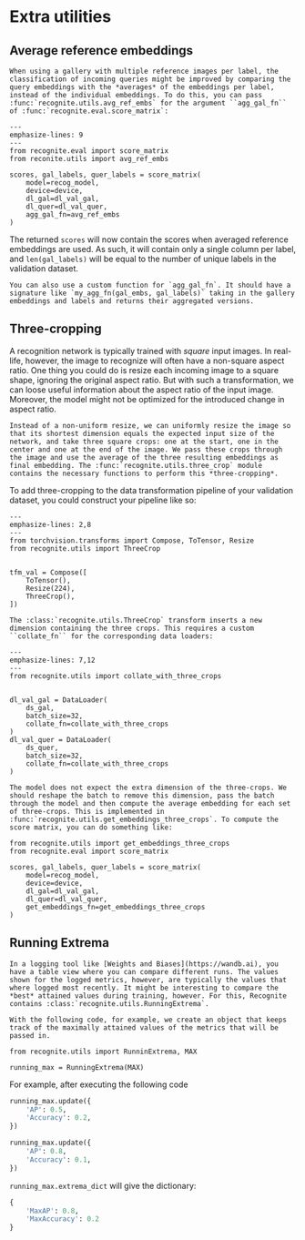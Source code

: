 # Extra utilities

## Average reference embeddings

```{eval-rst}
When using a gallery with multiple reference images per label, the classification of incoming queries might be improved by comparing the query embeddings with the *averages* of the embeddings per label, instead of the individual embeddings. To do this, you can pass :func:`recognite.utils.avg_ref_embs` for the argument ``agg_gal_fn`` of :func:`recognite.eval.score_matrix`:
```

```{code-block} python
---
emphasize-lines: 9
---
from recognite.eval import score_matrix
from reconite.utils import avg_ref_embs

scores, gal_labels, quer_labels = score_matrix(
    model=recog_model,
    device=device,
    dl_gal=dl_val_gal,
    dl_quer=dl_val_quer,
    agg_gal_fn=avg_ref_embs
)
```

The returned ``scores`` will now contain the scores when averaged reference embeddings are used. As such, it will contain only a single column per label, and `len(gal_labels)` will be equal to the number of unique labels in the validation dataset.

```{note}
You can also use a custom function for `agg_gal_fn`. It should have a signature like `my_agg_fn(gal_embs, gal_labels)` taking in the gallery embeddings and labels and returns their aggregated versions.
```

## Three-cropping

A recognition network is typically trained with *square* input images. In real-life, however, the image to recognize will often have a non-square aspect ratio. One thing you could do is resize each incoming image to a square shape, ignoring the original aspect ratio. But with such a transformation, we can loose useful information about the aspect ratio of the input image. Moreover, the model might not be optimized for the introduced change in aspect ratio.

```{eval-rst}
Instead of a non-uniform resize, we can uniformly resize the image so that its shortest dimension equals the expected input size of the network, and take three square crops: one at the start, one in the center and one at the end of the image. We pass these crops through the image and use the average of the three resulting embeddings as final embedding. The :func:`recognite.utils.three_crop` module contains the necessary functions to perform this *three-cropping*.
```

To add three-cropping to the data transformation pipeline of your validation dataset, you could construct your pipeline like so:


```{code-block} python
---
emphasize-lines: 2,8
---
from torchvision.transforms import Compose, ToTensor, Resize
from recognite.utils import ThreeCrop


tfm_val = Compose([
    ToTensor(),
    Resize(224),
    ThreeCrop(),
])
```

```{eval-rst}
The :class:`recognite.utils.ThreeCrop` transform inserts a new dimension containing the three crops. This requires a custom ``collate_fn`` for the corresponding data loaders:
```


```{code-block} python
---
emphasize-lines: 7,12
---
from recognite.utils import collate_with_three_crops


dl_val_gal = DataLoader(
    ds_gal,
    batch_size=32,
    collate_fn=collate_with_three_crops
)
dl_val_quer = DataLoader(
    ds_quer,
    batch_size=32,
    collate_fn=collate_with_three_crops
)
```

```{eval-rst}
The model does not expect the extra dimension of the three-crops. We should reshape the batch to remove this dimension, pass the batch through the model and then compute the average embedding for each set of three-crops. This is implemented in :func:`recognite.utils.get_embeddings_three_crops`. To compute the score matrix, you can do something like:
```

```{code-block} python
from recognite.utils import get_embeddings_three_crops
from recognite.eval import score_matrix

scores, gal_labels, quer_labels = score_matrix(
    model=recog_model,
    device=device,
    dl_gal=dl_val_gal,
    dl_quer=dl_val_quer,
    get_embeddings_fn=get_embeddings_three_crops
)
```

## Running Extrema

```{eval-rst}
In a logging tool like [Weights and Biases](https://wandb.ai), you have a table view where you can compare different runs. The values shown for the logged metrics, however, are typically the values that where logged most recently. It might be interesting to compare the *best* attained values during training, however. For this, Recognite contains :class:`recognite.utils.RunningExtrema`.

With the following code, for example, we create an object that keeps track of the maximally attained values of the metrics that will be passed in.
```

```{code-block} python
from recognite.utils import RunninExtrema, MAX

running_max = RunningExtrema(MAX)
```

For example, after executing the following code

```python
running_max.update({
    'AP': 0.5,
    'Accuracy': 0.2,
})

running_max.update({
    'AP': 0.8,
    'Accuracy': 0.1,
})

```

`running_max.extrema_dict` will give the dictionary:

```python
{
    'MaxAP': 0.8,
    'MaxAccuracy': 0.2
}
```

